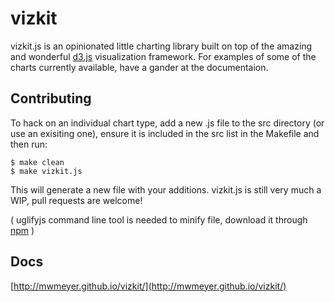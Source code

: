 # vizkit

vizkit.js is an opinionated little charting library built on top of the amazing and wonderful [d3.js](http://d3js.org/) visualization framework. For examples of some of the charts currently available, have a gander at the documentaion.

## Contributing

To hack on an individual chart type, add a new .js file to the src directory (or use an exisiting one), ensure it is included in the src list in the Makefile and then run:

```shell
$ make clean
$ make vizkit.js
```

This will generate a new file with your additions. vizkit.js is still very much a WIP, pull requests are welcome!

( uglifyjs command line tool is needed to minify file, download it through [npm](https://npmjs.org/package/uglify-js) )

## Docs
[http://mwmeyer.github.io/vizkit/](http://mwmeyer.github.io/vizkit/)